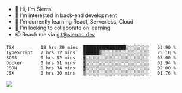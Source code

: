 - 👋 Hi, I’m Sierra!
- 👀 I’m interested in back-end development
- 🌱 I’m currently learning React, Serverless, Cloud
- 💞️ I’m looking to collaborate on learning
- 📫 Reach me via git@sierrac.dev

<!--START_SECTION:waka-->

```text
TSX          18 hrs 20 mins  ████████████████░░░░░░░░░   63.90 %
TypeScript   7 hrs 12 mins   ██████▒░░░░░░░░░░░░░░░░░░   25.10 %
SCSS         0 hrs 52 mins   ▓░░░░░░░░░░░░░░░░░░░░░░░░   03.00 %
Docker       0 hrs 51 mins   ▓░░░░░░░░░░░░░░░░░░░░░░░░   02.94 %
JSON         0 hrs 34 mins   ▓░░░░░░░░░░░░░░░░░░░░░░░░   02.00 %
JSX          0 hrs 30 mins   ▒░░░░░░░░░░░░░░░░░░░░░░░░   01.76 %
```

<!--END_SECTION:waka-->


![](https://hit.yhype.me/github/profile?user_id=7351311)

